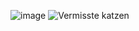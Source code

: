 ![image](https://github.com/user-attachments/assets/afacbd56-0a09-4b1e-aca1-fb50cd0eab41)
![Vermisste katzen ](https://github.com/user-attachments/assets/9cc04577-4bf3-48ab-945c-6da1f14f61e4)

